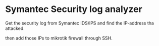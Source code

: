 # Symantec Security log analyzer

Get the security log from Symantec IDS/IPS and find the IP-address tha attacked. 

then add those IPs to mikrotik firewall through SSH.
